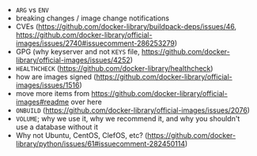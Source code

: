 - `ARG` vs `ENV`
- breaking changes / image change notifications
- CVEs (https://github.com/docker-library/buildpack-deps/issues/46, https://github.com/docker-library/official-images/issues/2740#issuecomment-286253279)
- GPG (why keyserver and not `KEYS` file, https://github.com/docker-library/official-images/issues/4252)
- `HEALTHCHECK` (https://github.com/docker-library/healthcheck)
- how are images signed (https://github.com/docker-library/official-images/issues/1516)
- move more items from https://github.com/docker-library/official-images#readme over here
- `ONBUILD` (https://github.com/docker-library/official-images/issues/2076)
- `VOLUME`; why we use it, why we recommend it, and why you shouldn't use a database without it
- Why not Ubuntu, CentOS, ClefOS, etc? (https://github.com/docker-library/python/issues/61#issuecomment-282450114)
